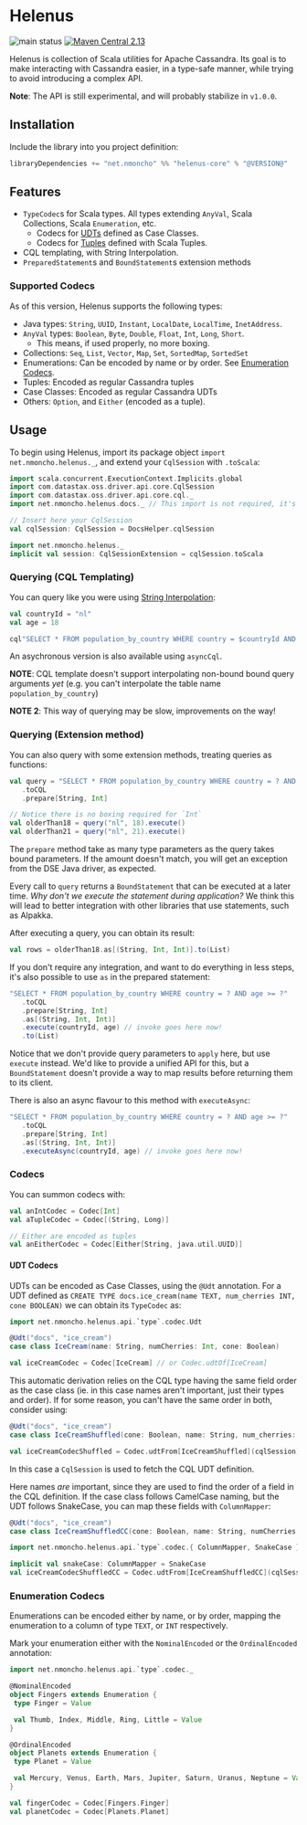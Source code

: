 # Helenus

![main status](https://github.com/nMoncho/helenus/actions/workflows/main.yaml/badge.svg)
[![Maven Central 2.13](https://maven-badges.herokuapp.com/maven-central/net.nmoncho/helenus-core_2.13/badge.svg)](https://maven-badges.herokuapp.com/maven-central/net.nmoncho/helenus-core_2.13)

Helenus is collection of Scala utilities for Apache Cassandra. Its goal is to
make interacting with Cassandra easier, in a type-safe manner, while trying to
avoid introducing a complex API.

**Note**: The API is still experimental, and will probably stabilize in `v1.0.0`.

## Installation

Include the library into you project definition:

```scala
libraryDependencies += "net.nmoncho" %% "helenus-core" % "@VERSION@"
```

## Features

 - `TypeCodec`s for Scala types. All types extending `AnyVal`, Scala Collections, Scala `Enumeration`, etc.
   - Codecs for [UDTs](https://docs.datastax.com/en/cql-oss/3.3/cql/cql_using/useCreateUDT.html) defined as Case Classes.
   - Codecs for [Tuples](https://docs.datastax.com/en/cql-oss/3.3/cql/cql_using/useCreateTableTuple.html) defined with Scala Tuples.
 - CQL templating, with String Interpolation.
 - `PreparedStatement`s and `BoundStatement`s extension methods

### Supported Codecs

As of this version, Helenus supports the following types:

- Java types: `String`, `UUID`, `Instant`, `LocalDate`, `LocalTime`, `InetAddress`.
- `AnyVal` types: `Boolean`, `Byte`, `Double`, `Float`, `Int`, `Long`, `Short`.
  - This means, if used properly, no more boxing.
- Collections: `Seq`, `List`, `Vector`, `Map`, `Set`, `SortedMap`, `SortedSet`
- Enumerations: Can be encoded by name or by order. See [Enumeration Codecs](#enumeration-codecs).
- Tuples: Encoded as regular Cassandra tuples
- Case Classes: Encoded as regular Cassandra UDTs
- Others: `Option`, and `Either` (encoded as a tuple).


## Usage

To begin using Helenus, import its package object `import net.nmoncho.helenus._`, and extend
your `CqlSession` with `.toScala`:

```scala mdoc
import scala.concurrent.ExecutionContext.Implicits.global
import com.datastax.oss.driver.api.core.CqlSession
import com.datastax.oss.driver.api.core.cql._
import net.nmoncho.helenus.docs._ // This import is not required, it's here to run MDoc

// Insert here your CqlSession
val cqlSession: CqlSession = DocsHelper.cqlSession

import net.nmoncho.helenus._
implicit val session: CqlSessionExtension = cqlSession.toScala
```

### Querying (CQL Templating)

You can query like you were using [String Interpolation](https://docs.scala-lang.org/overviews/core/string-interpolation.html):

```scala mdoc
val countryId = "nl"
val age = 18

cql"SELECT * FROM population_by_country WHERE country = $countryId AND age > $age".execute()
```

An asychronous version is also available using `asyncCql`.

**NOTE**: CQL template doesn't support interpolating non-bound bound query arguments _yet_ (e.g. you can't interpolate
the table name `population_by_country`)

**NOTE 2**: This way of querying may be slow, improvements on the way!

### Querying (Extension method)

You can also query with some extension methods, treating queries as functions:

```scala mdoc
val query = "SELECT * FROM population_by_country WHERE country = ? AND age >= ?"
   .toCQL
   .prepare[String, Int]

// Notice there is no boxing required for `Int`
val olderThan18 = query("nl", 18).execute()
val olderThan21 = query("nl", 21).execute()
```

The `prepare` method take as many type parameters as the query takes bound parameters. If the amount doesn't match, you
will get an exception from the DSE Java driver, as expected.

Every call to `query` returns a `BoundStatement` that can be executed at a later time. _Why don't we execute
the statement during application?_ We think this will lead to better integration with other libraries that use
statements, such as Alpakka.

After executing a query, you can obtain its result:

```scala mdoc
val rows = olderThan18.as[(String, Int, Int)].to(List)
```

If you don't require any integration, and want to do everything in less steps, it's also possible to use `as` in
the prepared statement:

```scala mdoc
"SELECT * FROM population_by_country WHERE country = ? AND age >= ?"
   .toCQL
   .prepare[String, Int]
   .as[(String, Int, Int)]
   .execute(countryId, age) // invoke goes here now!
   .to(List)
```

Notice that we don't provide query parameters to `apply` here, but use `execute` instead. We'd like to provide a unified
API for this, but a `BoundStatement` doesn't provide a way to map results before returning them to its client.

There is also an async flavour to this method with `executeAsync`:

```scala mdoc
"SELECT * FROM population_by_country WHERE country = ? AND age >= ?"
   .toCQL
   .prepare[String, Int]
   .as[(String, Int, Int)]
   .executeAsync(countryId, age) // invoke goes here now!
```

### Codecs

You can summon codecs with:

```scala mdoc
val anIntCodec = Codec[Int]
val aTupleCodec = Codec[(String, Long)]

// Either are encoded as tuples
val anEitherCodec = Codec[Either[String, java.util.UUID]] 
```

#### UDT Codecs

UDTs can be encoded as Case Classes, using the `@Udt` annotation. For a UDT defined as
`CREATE TYPE docs.ice_cream(name TEXT, num_cherries INT, cone BOOLEAN)` we can obtain its `TypeCodec` as:

```scala mdoc
import net.nmoncho.helenus.api.`type`.codec.Udt

@Udt("docs", "ice_cream")
case class IceCream(name: String, numCherries: Int, cone: Boolean)

val iceCreamCodec = Codec[IceCream] // or Codec.udtOf[IceCream]
```

This automatic derivation relies on the CQL type having the same field order as the case class (ie. in this case names
aren't  important,  just their types and order). If for some reason, you can't have the same order in both, consider using:

```scala mdoc
@Udt("docs", "ice_cream")
case class IceCreamShuffled(cone: Boolean, name: String, num_cherries: Int)

val iceCreamCodecShuffled = Codec.udtFrom[IceCreamShuffled](cqlSession)
```

In this case a `CqlSession` is used to fetch the CQL UDT definition.

Here names _are_ important, since they are used to find the order of a field in the CQL definition. If the case class
follows CamelCase naming, but the UDT follows SnakeCase, you can map these fields with `ColumnMapper`:

```scala
@Udt("docs", "ice_cream")
case class IceCreamShuffledCC(cone: Boolean, name: String, numCherries: Int)

import net.nmoncho.helenus.api.`type`.codec.{ ColumnMapper, SnakeCase }

implicit val snakeCase: ColumnMapper = SnakeCase
val iceCreamCodecShuffledCC = Codec.udtFrom[IceCreamShuffledCC](cqlSession)
```

### Enumeration Codecs

Enumerations can be encoded either by name, or by order, mapping the enumeration to a column of
type `TEXT`, or `INT` respectively.

Mark your enumeration either with the `NominalEncoded` or the `OrdinalEncoded` annotation:

```scala mdoc
import net.nmoncho.helenus.api.`type`.codec._

@NominalEncoded
object Fingers extends Enumeration {
 type Finger = Value

 val Thumb, Index, Middle, Ring, Little = Value
}

@OrdinalEncoded
object Planets extends Enumeration {
 type Planet = Value

 val Mercury, Venus, Earth, Mars, Jupiter, Saturn, Uranus, Neptune = Value
}

val fingerCodec = Codec[Fingers.Finger]
val planetCodec = Codec[Planets.Planet]
```